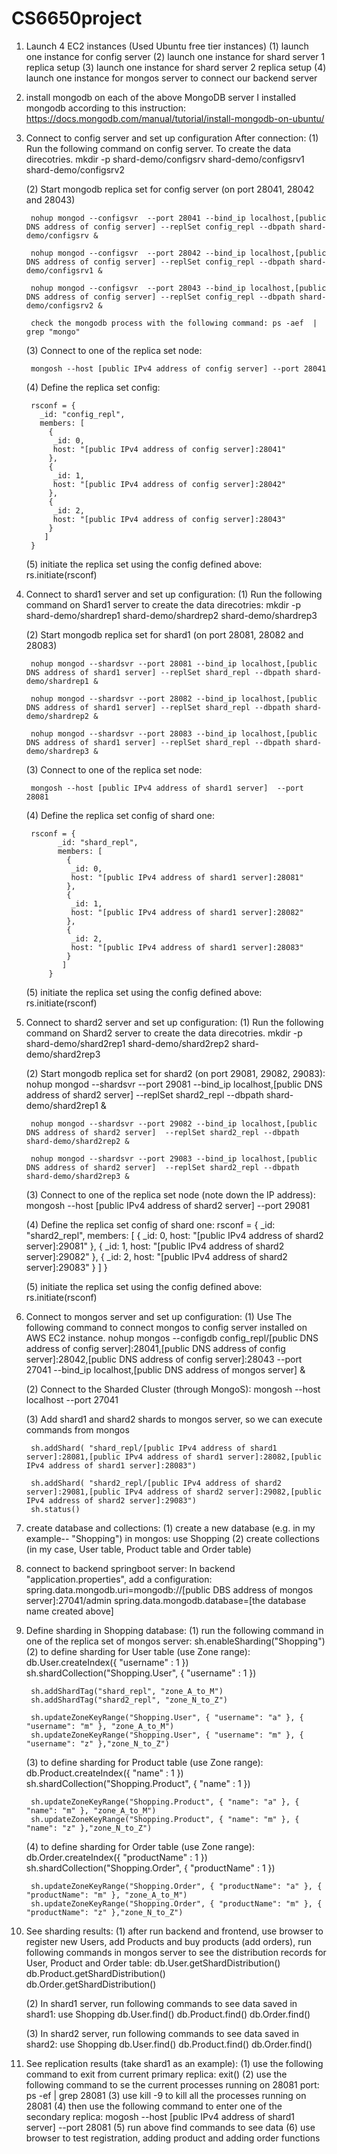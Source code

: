 # CS6650project
1. Launch 4 EC2 instances (Used Ubuntu free tier instances)
(1) launch one instance for config server
(2) launch one instance for shard server 1 replica setup
(3) launch one instance for shard server 2 replica setup
(4) launch one instance for mongos server to connect our backend server

2. install mongodb on each of the above MongoDB server
I installed mongodb according to this instruction: https://docs.mongodb.com/manual/tutorial/install-mongodb-on-ubuntu/


3. Connect to config server and set up configuration
    After connection:
	(1) Run the following command on config server. To create the data direcotries.
		mkdir -p shard-demo/configsrv shard-demo/configsrv1 shard-demo/configsrv2
			
	(2) Start mongodb replica set for config server (on port 28041, 28042 and 28043)
		
		nohup mongod --configsvr  --port 28041 --bind_ip localhost,[public DNS address of config server] --replSet config_repl --dbpath shard-demo/configsrv &
		
		nohup mongod --configsvr  --port 28042 --bind_ip localhost,[public DNS address of config server] --replSet config_repl --dbpath shard-demo/configsrv1 &
		 
		nohup mongod --configsvr  --port 28043 --bind_ip localhost,[public DNS address of config server] --replSet config_repl --dbpath shard-demo/configsrv2 &

		check the mongodb process with the following command: ps -aef  | grep "mongo"
		
	(3) Connect to one of the replica set node:
			
		mongosh --host [public IPv4 address of config server] --port 28041
		
	(4)	Define the replica set config:
		
		rsconf = {
		  _id: "config_repl",
		  members: [
			{
			 _id: 0,
			 host: "[public IPv4 address of config server]:28041"
			},
			{
			 _id: 1,
			 host: "[public IPv4 address of config server]:28042"
			},
			{
			 _id: 2,
			 host: "[public IPv4 address of config server]:28043"
			}
		   ]
		}
		

	(5) initiate the replica set using the config defined above:			
		rs.initiate(rsconf)
		

4. Connect to shard1 server and set up configuration:
	(1) Run the following command on Shard1 server to create the data direcotries:
		mkdir -p shard-demo/shardrep1 shard-demo/shardrep2 shard-demo/shardrep3 
			
	(2) Start mongodb replica set for shard1 (on port 28081, 28082 and 28083)
		
		nohup mongod --shardsvr --port 28081 --bind_ip localhost,[public DNS address of shard1 server] --replSet shard_repl --dbpath shard-demo/shardrep1 &
		
		nohup mongod --shardsvr --port 28082 --bind_ip localhost,[public DNS address of shard1 server] --replSet shard_repl --dbpath shard-demo/shardrep2 &
			
		nohup mongod --shardsvr --port 28083 --bind_ip localhost,[public DNS address of shard1 server] --replSet shard_repl --dbpath shard-demo/shardrep3 &
			
	(3) Connect to one of the replica set node:
		
		mongosh --host [public IPv4 address of shard1 server]  --port 28081
		
	(4) Define the replica set config of shard one:
		
		rsconf = {
			  _id: "shard_repl",
			  members: [
				{
				 _id: 0,
				 host: "[public IPv4 address of shard1 server]:28081"
				},
				{
				 _id: 1,
				 host: "[public IPv4 address of shard1 server]:28082"
				},
				{
				 _id: 2,
				 host: "[public IPv4 address of shard1 server]:28083"
				}
			   ]
			}
		
	(5) initiate the replica set using the config defined above:	
		rs.initiate(rsconf)

5. Connect to shard2 server and set up configuration:
	(1) Run the following command on Shard2 server to create the data direcotries. 
		mkdir -p shard-demo/shard2rep1 shard-demo/shard2rep2 shard-demo/shard2rep3 

	(2) Start mongodb replica set for shard2 (on port 29081, 29082, 29083):
		nohup mongod --shardsvr --port 29081 --bind_ip localhost,[public DNS address of shard2 server] --replSet shard2_repl --dbpath shard-demo/shard2rep1 &
		
		nohup mongod --shardsvr --port 29082 --bind_ip localhost,[public DNS address of shard2 server]  --replSet shard2_repl --dbpath shard-demo/shard2rep2 &
			
		nohup mongod --shardsvr --port 29083 --bind_ip localhost,[public DNS address of shard2 server]  --replSet shard2_repl --dbpath shard-demo/shard2rep3 &
		
	(3) Connect to one of the replica set node (note down the IP address):
		mongosh --host [public IPv4 address of shard2 server]  --port 29081
		
	(4) Define the replica set config of shard one:
		rsconf = {
			  _id: "shard2_repl",
			  members: [
				{
				 _id: 0,
				 host: "[public IPv4 address of shard2 server]:29081"
				},
				{
				 _id: 1,
				 host: "[public IPv4 address of shard2 server]:29082"
				},
				{
				 _id: 2,
				 host: "[public IPv4 address of shard2 server]:29083"
				}
			   ]
			}
		
	(5) initiate the replica set using the config defined above:	
		rs.initiate(rsconf)

6. Connect to mongos server and set up configuration:
	(1) Use The following command to connect mongos to config server installed on AWS EC2 instance.
		nohup mongos --configdb config_repl/[public DNS address of config server]:28041,[public DNS address of config server]:28042,[public DNS address of config server]:28043 --port 27041 --bind_ip localhost,[public DNS address of mongos server] &

	(2) Connect to the Sharded Cluster (through MongoS):
		mongosh --host localhost --port 27041

	(3) Add shard1 and shard2 shards to mongos server, so we can execute commands from mongos
		
		sh.addShard( "shard_repl/[public IPv4 address of shard1 server]:28081,[public IPv4 address of shard1 server]:28082,[public IPv4 address of shard1 server]:28083")
		
		sh.addShard( "shard2_repl/[public IPv4 address of shard2 server]:29081,[public IPv4 address of shard2 server]:29082,[public IPv4 address of shard2 server]:29083")
		sh.status()

7. create database and collections:
	(1) create a new database (e.g. in my example-- "Shopping") in mongos: use Shopping
	(2) create collections (in my case, User table, Product table and Order table)

8. connect to backend springboot server: 
In backend "application.properties", add a configuration:
spring.data.mongodb.uri=mongodb://[public DBS address of mongos server]:27041/admin
spring.data.mongodb.database=[the database name created above]

9. Define sharding in Shopping database:
	(1) run the following command in one of the replica set of mongos server:
		sh.enableSharding("Shopping")
	(2) to define sharding for User table (use Zone range):
		db.User.createIndex({ "username" : 1 })
		sh.shardCollection("Shopping.User", { "username" : 1 })

		sh.addShardTag("shard_repl", "zone_A_to_M")
		sh.addShardTag("shard2_repl", "zone_N_to_Z")

		sh.updateZoneKeyRange("Shopping.User", { "username": "a" }, { "username": "m" }, "zone_A_to_M")
		sh.updateZoneKeyRange("Shopping.User", { "username": "m" }, { "username": "z" },"zone_N_to_Z")

	(3) to define sharding for Product table (use Zone range):
		db.Product.createIndex({ "name" : 1 })
		sh.shardCollection("Shopping.Product", { "name" : 1 })

		sh.updateZoneKeyRange("Shopping.Product", { "name": "a" }, { "name": "m" }, "zone_A_to_M")
		sh.updateZoneKeyRange("Shopping.Product", { "name": "m" }, { "name": "z" },"zone_N_to_Z")

	(4) to define sharding for Order table (use Zone range):
		db.Order.createIndex({ "productName" : 1 })
		sh.shardCollection("Shopping.Order", { "productName" : 1 })

		sh.updateZoneKeyRange("Shopping.Order", { "productName": "a" }, { "productName": "m" }, "zone_A_to_M")
		sh.updateZoneKeyRange("Shopping.Order", { "productName": "m" }, { "productName": "z" },"zone_N_to_Z")

10. See sharding results:
	(1) after run backend and frontend, use browser to register new Users, add Products and buy products (add orders), run following commands in mongos server to see the distribution records for User, Product and Order table:
		db.User.getShardDistribution()	
		db.Product.getShardDistribution()	
		db.Order.getShardDistribution()	

	(2) In shard1 server, run following commands to see data saved in shard1:
		use Shopping
		db.User.find()
		db.Product.find()
		db.Order.find()

	(3) In shard2 server, run following commands to see data saved in shard2:
		use Shopping
		db.User.find()
		db.Product.find()
		db.Order.find()

11. See replication results (take shard1 as an example):
	(1) use the following command to exit from current primary replica:
		exit()
	(2) use the following command to se the current processes running on 28081 port:
		ps -ef | grep 28081
	(3) use kill -9 to kill all the processes running on 28081
	(4) then use the following command to enter one of the secondary replica:
		mogosh --host [public IPv4 address of shard1 server]  --port 28081
	(5) run above find commands to see data
	(6) use browser to test registration, adding product and adding order functions
